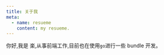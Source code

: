 ```yaml
---
title: 关于我
meta:
  - name: resueme
    content: my resueme.
---
```


你好,我是 楽,从事前端工作,目前也在使用`go`进行一些 bundle 开发。
